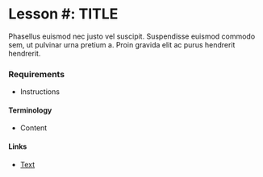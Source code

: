# Lesson #: TITLE

Phasellus euismod nec justo vel suscipit. Suspendisse euismod commodo sem, ut pulvinar urna pretium a. Proin gravida elit ac purus hendrerit hendrerit. 

### Requirements

- Instructions

#### Terminology

- Content


#### Links 

- [Text](http://www.google.com)